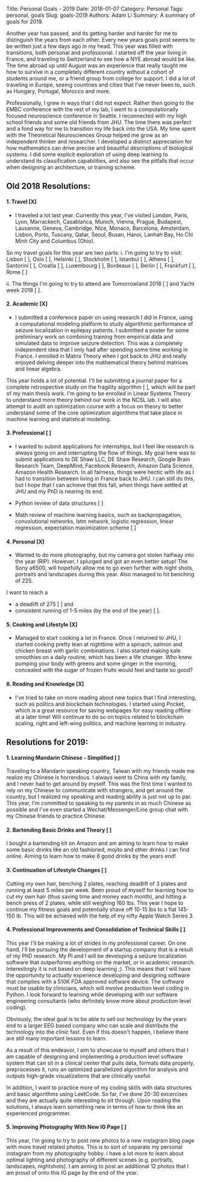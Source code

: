 Title: Personal Goals - 2019
Date: 2018-01-07
Category: Personal
Tags: personal, goals
Slug: goals-2019
Authors: Adam Li
Summary: A summary of goals for 2019.

Another year has passed, and its getting harder and harder for me to distinguish the years from each other. Every new years goals post seems to be written just a few days ago in my head. This year was filled with transitions, both personal and professional. I started off the year living in France, and traveling to Switzerland to see how a NYE abroad would be like. The time abroad up until August was an experience that really taught me how to survive in a completely different country without a cohort of students around me, or a friend group from college for support. I did a lot of traveling in Europe, seeing countries and cities that I've never been to, such as Hungary, Portugal, Morocco and more. 

Professionally, I grew in ways that I did not expect. Rather then going to the EMBC conference with the rest of my lab, I went to a computationally focused neuroscience conference in Seattle. I reconnected with my high school friends and some old friends from JHU. The time there was perfect and a fond way for me to transition my life back into the USA. My time spent with the Theoretical Neurosciences Group helped me grow as an independent thinker and researcher. I developed a distinct appreciation for how mathematics can drive precise and beautiful descriptions of biological systems. I did some explicit exploration of using deep learning to understand its classification capabilities, and also see the pitfalls that occur when designing an architecture, or training scheme.

## Old 2018 Resolutions:
#### 1. Travel [X]
- I traveled a lot last year. Currently this year, I've visited London, Paris, Lyon, Marrackech, Casablanca, Munich, Vienna, Prague, Budapest, Lausanne, Geneva, Cambridge, Nice, Monaco, Barcelona, Amsterdam, Lisbon, Porto, Tuscany, Qatar, Seoul, Busan, Hanoi, Lanhah Bay, Ho Chi Minh City and Columbus (Ohio). 

So my travel goals for this year are two parts:
i. I'm going to try to visit:
Lisbon [ ], 
Oslo [ ], 
Helsinki [ ], 
Stockholm [ ], 
Istanbul [ ], 
Athens [ ], 
Santorini [ ],
Croatia [ ], 
Luxembourg [ ], 
Bordeaux [ ], 
Berlin [ ], 
Frankfurt [ ], 
Rome [ ] 

ii. The things I'm going to try to attend are Tomorrowland 2018 [ ] and Yacht week 2018 [ ].

#### 2. Academic [X]
- I submitted a conference paper on using research I did in France, using a computational modeling platform to study algorithmic performance of seizure localization in epilepsy patients. I submitted a poster for some preliminary work on combining training from empirical data and simulated data to improve seizure detection. This was a completely independent idea that I only had after spending some time working in France. I enrolled in Matrix Theory when I got back to JHU and really enjoyed delving deeper into the mathematical theory behind matrices and linear algebra.

This year holds a lot of potential. I'll be submitting a journal paper for a complete retrospective study on the fragility algorithm [ ], which will be part of my main thesis work. I'm going to be enrolled in Linear Systems Theory to understand more theory behind our work in the NCSL lab. I will also attempt to audit an optimization course with a focus on theory to better understand some of the core optimization algorithms that take place in machine learning and statistical modeling.

#### 3. Professional [ ]
- I wanted to submit applications for internships, but I feel like research is always going on and interrupting the flow of things. My goal here was to submit applications to DE Shaw LLC, DE Shaw Research, Google Brain Research Team, DeepMind, Facebook Research, Amazon Data Science, Amazon Health Research. In all fairness, things were hectic with life as I had to transition between living in France back to JHU. I can still do this, but I hope that I can achieve that this fall, when things have settled at JHU and my PhD is nearing its end.

- Python review of data structures [ ]
- Math review of machine learning basics, such as backpropagation, convolutional networks, lstm network, logistic regression, linear regression, expectation maximization scheme [ ]

#### 4. Personal [X]
- Wanted to do more photography, but my camera got stolen halfway into the year (RIP). However, I splurged and got an even better setup! The Sony a6500, will hopefully allow me to go even further with night shots, portraits and landscapes during this year. Also managed to hit benching of 225.

I want to reach a 
- a deadlift of 275 [ ] and 
- consistent running of 1-5 miles (by the end of the year) [ ].

#### 5. Cooking and Lifestyle [X]
- Managed to start cooking a lot in France. Once I returned to JHU, I started cooking pretty lean at nighttime with a spinach, salmon and chicken breast with garlic combinations. I also started making kale smoothies on a daily routine, which has been a life changer. Who knew pumping your body with greens and some ginger in the morning, concealed with the sugar of frozen fruits would feel and taste so good?

#### 6. Reading and Knowledge [X]
- I've tried to take on more reading about new topics that I find interesting, such as politics and blockchain technologies. I started using Pocket, which is a great resource for saving webpages for easy reading offline at a later time! Will continue to do so on topics related to blockchain scaling, right and left-wing politics, and machine learning in industry.

## Resolutions for 2019:
#### 1. Learning Mandarin Chinese - Simplified [ ]
Traveling to a Mandarin speaking country, Taiwan with my friends made me realize my Chinese is horrendous. I always went to China with my family, and I never had to get around by myself. This was the first time I wanted to rely on my Chinese to communicate with strangers, and get around the country, but I realized my speaking and reading ability is just not up to par. This year, I'm committed to speaking to my parents in as much Chinese as possible and I've even started a Wechat/Messenger/Line group chat with my Chinese friends to practice Chinese.

#### 2. Bartending Basic Drinks and Theory [ ]
I bought a bartending kit on Amazon and am aiming to learn how to make some basic drinks like an old fashioned, mojito and other drinks I can find online. Aiming to learn how to make 6 good drinks by the years end!

#### 3. Continuation of Lifestyle Changes [ ]
Cutting my own hair, benching 2 plates, reaching deadlift of 3 plates and running at least 5 miles per week. Been proud of myself for learning how to cut my own hair (thus saving time and money each month), and hitting a bench press of 2 plates, while still weighing 160 lbs. This year I hope to continue my fitness goals and potentially shave off 10-15 lbs to a flat 145-150 lb. This will be achieved with the help of my nifty Apple Watch Series 3.

#### 4. Professional Improvements and Consolidation of Technical Skills [ ]
This year I'll be making a lot of strides in my professional career. On one hand, I'll be pursuing the development of a startup company that is a result of my PhD research. My PI and I will be developing a seizure localization software that outperforms anything on the market, or in academic research. Interestingly it is not based on deep learning ;). This means that I will have the opportunity to actually experience developing and designing software that complies with a 510K FDA approved software device. The software must be usable by clinicians, which will involve production level coding in Python. I look forward to learning while developing with our software engineering consultants (who definitely know more about production level coding). 

Obviously, the ideal goal is to be able to sell our technology by the years end to a larger EEG based company who can scale and distribute the technology into the clinic fast. Even if this doesn't happen, I believe there are still many important lessons to learn.

As a result of this endeavor, I aim to showcase to myself and others that I am capable of designing and implementing a production level software system that can sit in a clinical center that pulls data, formats data properly, preprocesses it, runs an optimized parallelized algorithm for analysis and outputs high-grade visualizations that are clinically useful. 

In addition, I want to practice more of my coding skills with data structures and basic algorithms using LeetCode. So far, I've done 20-30 excercises and they are actually quite interesting to sit through. Upon reading the solutions, I always learn something new in terms of how to think like an experienced programmer.

#### 5. Improving Photography With New IG Page [ ]
This year, I'm going to try to post new photos to a new instagram blog page with more travel related photos. This is to sort of separate my personal instagram from my photography hobby. I have a lot more to learn about optimal lighting and photography of different scenes (e.g. portraits, landscapes, nightshots). I am aiming to post an additional 12 photos that I am proud of onto this IG page by the end of the year.


